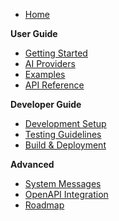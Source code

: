 * [Home](/)

**User Guide**
* [Getting Started](guide/)
* [AI Providers](providers/)
* [Examples](examples/)
* [API Reference](api-reference/)

**Developer Guide**
* [Development Setup](development-guidelines.md)
* [Testing Guidelines](testing-guidelines.md)
* [Build & Deployment](build-and-deployment.md)

**Advanced**
* [System Messages](system-messages.md)
* [OpenAPI Integration](openapi-integration.md)
* [Roadmap](roadmap.md)